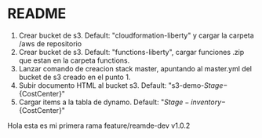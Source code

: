 # README

1. Crear bucket de s3. Default: "cloudformation-liberty" y cargar la carpeta /aws de repositorio
2. Crear bucket de s3. Default: "functions-liberty", cargar funciones .zip que estan en la carpeta functions.
3. Lanzar comando de creacion stack master, apuntando al master.yml del bucket de s3 creado en el punto 1.
4. Subir documento HTML al bucket s3. Default: "s3-demo-${Stage}-${CostCenter}"
5. Cargar items a la tabla de dynamo. Default: "${Stage}-inventory-${CostCenter}"

Hola esta es mi primera rama feature/reamde-dev v1.0.2